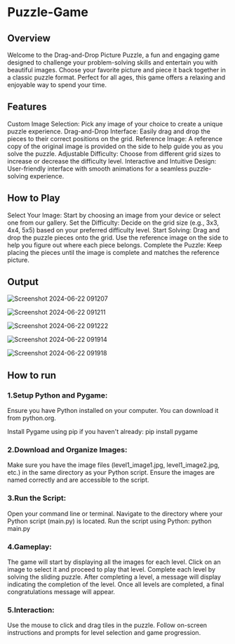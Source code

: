 # Puzzle-Game
## Overview
Welcome to the Drag-and-Drop Picture Puzzle, a fun and engaging game designed to challenge your problem-solving skills and entertain you with beautiful images. Choose your favorite picture and piece it back together in a classic puzzle format. Perfect for all ages, this game offers a relaxing and enjoyable way to spend your time.

## Features
Custom Image Selection: Pick any image of your choice to create a unique puzzle experience.
Drag-and-Drop Interface: Easily drag and drop the pieces to their correct positions on the grid.
Reference Image: A reference copy of the original image is provided on the side to help guide you as you solve the puzzle.
Adjustable Difficulty: Choose from different grid sizes to increase or decrease the difficulty level.
Interactive and Intuitive Design: User-friendly interface with smooth animations for a seamless puzzle-solving experience.

## How to Play
Select Your Image: Start by choosing an image from your device or select one from our gallery.
Set the Difficulty: Decide on the grid size (e.g., 3x3, 4x4, 5x5) based on your preferred difficulty level.
Start Solving: Drag and drop the puzzle pieces onto the grid. Use the reference image on the side to help you figure out where each piece belongs.
Complete the Puzzle: Keep placing the pieces until the image is complete and matches the reference picture.

## Output
![Screenshot 2024-06-22 091207](https://github.com/Raj-Agill21/puzzle-game/assets/114497698/b91fc568-189f-4d5e-b494-41d851d6b904)

![Screenshot 2024-06-22 091211](https://github.com/Raj-Agill21/puzzle-game/assets/114497698/fe4cb2cf-e85f-42fc-97f3-3dbd15b053c2)

![Screenshot 2024-06-22 091222](https://github.com/Raj-Agill21/puzzle-game/assets/114497698/ef056fea-1224-4772-8876-5122d27234b1)

![Screenshot 2024-06-22 091914](https://github.com/Raj-Agill21/puzzle-game/assets/114497698/eaf80786-4946-442a-b7e8-eafe32518f2c)

![Screenshot 2024-06-22 091918](https://github.com/Raj-Agill21/puzzle-game/assets/114497698/d5547b5f-b36b-49f7-a22a-35ad6eee3c23)

## How to run 

### 1.Setup Python and Pygame:
Ensure you have Python installed on your computer. You can download it from python.org.

Install Pygame using pip if you haven't already: pip install pygame

### 2.Download and Organize Images:
Make sure you have the image files (level1_image1.jpg, level1_image2.jpg, etc.) in the same directory as your Python script.
Ensure the images are named correctly and are accessible to the script.

### 3.Run the Script:
Open your command line or terminal.
Navigate to the directory where your Python script (main.py) is located.
Run the script using Python: python main.py

### 4.Gameplay:
The game will start by displaying all the images for each level.
Click on an image to select it and proceed to play that level.
Complete each level by solving the sliding puzzle.
After completing a level, a message will display indicating the completion of the level.
Once all levels are completed, a final congratulations message will appear.

### 5.Interaction:
Use the mouse to click and drag tiles in the puzzle.
Follow on-screen instructions and prompts for level selection and game progression.
